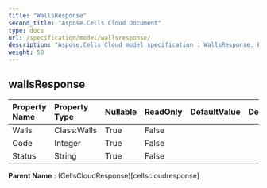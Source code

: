 ```yaml
---
title: "WallsResponse"
second_title: "Aspose.Cells Cloud Document"
type: docs
url: /specification/model/wallsresponse/
description: "Aspose.Cells Cloud model specification : WallsResponse. Effortlessly handle Excel and other spreadsheet documents with features like opening, generating, editing, splitting, merging, comparing, and converting."
weight: 50
---
```


## **wallsResponse**

 

| Property Name | Property Type | Nullable |  ReadOnly | DefaultValue | Description | 
| :- | :- | :- |:- |  :- | :- |
| Walls | Class:Walls | True |  False |  |  |  
| Code | Integer | True |  False |  |  |  
| Status | String | True |  False |  |  |  

**Parent Name** : (CellsCloudResponse)[cellscloudresponse]

